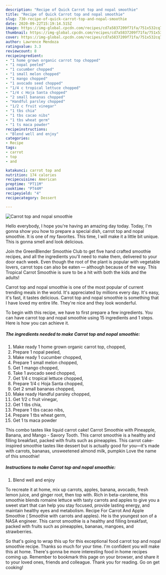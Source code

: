 ```yaml
---
description: "Recipe of Quick Carrot top and nopal smoothie"
title: "Recipe of Quick Carrot top and nopal smoothie"
slug: 730-recipe-of-quick-carrot-top-and-nopal-smoothie
date: 2020-09-22T15:19:14.515Z
image: https://img-global.cpcdn.com/recipes/cd7a5837209f71fa/751x532cq70/carrot-top-and-nopal-smoothie-recipe-main-photo.jpg
thumbnail: https://img-global.cpcdn.com/recipes/cd7a5837209f71fa/751x532cq70/carrot-top-and-nopal-smoothie-recipe-main-photo.jpg
cover: https://img-global.cpcdn.com/recipes/cd7a5837209f71fa/751x532cq70/carrot-top-and-nopal-smoothie-recipe-main-photo.jpg
author: Lawrence Mendoza
ratingvalue: 3.3
reviewcount: 8
recipeingredient:
- "1 home grown organic carrot top chopped"
- "1 nopal peeled"
- "1 cucumber chopped"
- "1 small melon chopped"
- "1 mango chopped"
- "1 avocado seed chopped"
- "1/4 c tropical lettuce chopped"
- "1/4 c Hoja Santa chopped"
- "2 small bananas chopped"
- "Handful parsley chopped"
- "1/2 c fruit vinegar"
- "1 tbs chia"
- "1 tbs cacao nibs"
- "1 tbs wheat germ"
- "1 ts maca powder"
recipeinstructions:
- "Blend well and enjoy"
categories:
- Recipe
tags:
- carrot
- top
- and

katakunci: carrot top and 
nutrition: 174 calories
recipecuisine: American
preptime: "PT11M"
cooktime: "PT44M"
recipeyield: "4"
recipecategory: Dessert

---
```



![Carrot top and nopal smoothie](https://img-global.cpcdn.com/recipes/cd7a5837209f71fa/751x532cq70/carrot-top-and-nopal-smoothie-recipe-main-photo.jpg)

Hello everybody, I hope you're having an amazing day today. Today, I'm gonna show you how to prepare a special dish, carrot top and nopal smoothie. It is one of my favorites. This time, I will make it a little bit unique. This is gonna smell and look delicious.

Join the GreenBlender Smoothie Club to get five hand crafted smoothie recipes, and all the ingredients you&#39;ll need to make them, delivered to your door each week. Even though the root of the plant is popular with vegetable lovers, carrot tops can also be eaten — although because of the way. This Tropical Carrot Smoothie is sure to be a hit with both the kids and the adults!

Carrot top and nopal smoothie is one of the most popular of current trending meals in the world. It's appreciated by millions every day. It's easy, it's fast, it tastes delicious. Carrot top and nopal smoothie is something that I have loved my entire life. They're nice and they look wonderful.


To begin with this recipe, we have to first prepare a few ingredients. You can have carrot top and nopal smoothie using 15 ingredients and 1 steps. Here is how you can achieve it.

<!--inarticleads1-->

##### The ingredients needed to make Carrot top and nopal smoothie:

1. Make ready 1 home grown organic carrot top, chopped,
1. Prepare 1 nopal peeled,
1. Make ready 1 cucumber chopped,
1. Prepare 1 small melon chopped,
1. Get 1 mango chopped,
1. Take 1 avocado seed chopped,
1. Get 1/4 c tropical lettuce chopped,
1. Prepare 1/4 c Hoja Santa chopped,
1. Get 2 small bananas chopped,
1. Make ready Handful parsley chopped,
1. Get 1/2 c fruit vinegar,
1. Get 1 tbs chia,
1. Prepare 1 tbs cacao nibs,
1. Prepare 1 tbs wheat germ,
1. Get 1 ts maca powder


This combo tastes like liquid carrot cake! Carrot Smoothie with Pineapple, Banana, and Mango - Savory Tooth. This carrot smoothie is a healthy and filling breakfast, packed with fruits such as pineapples. This carrot cake-inspired smoothie tastes like dessert but is actually good for you—it&#39;s made with carrots, bananas, unsweetened almond milk, pumpkin Love the name of this smoothie! 

<!--inarticleads2-->

##### Instructions to make Carrot top and nopal smoothie:

1. Blend well and enjoy


To recreate it at home, mix up carrots, apples, banana, avocado, fresh lemon juice, and ginger root, then top with. Rich in beta-carotene, this smoothie blends romaine lettuce with tasty carrots and apples to give you a sweet start that can help you stay focused, provide lasting energy, and maintain healthy eyes and metabolism. Recipe For Carrot And Apple Smoothie ( Smoothie with carrots and apples). He is the youngest son of a NASA engineer. This carrot smoothie is a healthy and filling breakfast, packed with fruits such as pineapples, bananas, mangoes, and strawberries. 

So that's going to wrap this up for this exceptional food carrot top and nopal smoothie recipe. Thanks so much for your time. I'm confident you will make this at home. There's gonna be more interesting food in home recipes coming up. Remember to bookmark this page on your browser, and share it to your loved ones, friends and colleague. Thank you for reading. Go on get cooking!
